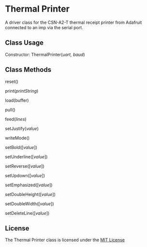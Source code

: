 # Thermal Printer

A driver class for the CSN-A2-T thermal receipt printer from Adafruit connected to an imp via the serial port.

## Class Usage

Constructor: ThermalPrinter(*uart, baud*)

## Class Methods

reset()

print(*printString*)

load(buffer)

pull()

feed(*lines*)

setJustify(*value*)

writeMode()

setBold([*value*])

setUnderline([*value*])

setReverse([*value*])

setUpdown([*value*])

setEmphasized([*value*])

setDoubleHeight([*value*])

setDoubleWidth([*value*])

setDeleteLine([*value*])

## License

The Thermal Printer class is licensed under the [MIT License](./LICENSE)